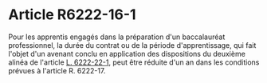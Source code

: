# Article R6222-16-1

Pour les apprentis engagés dans la préparation d'un baccalauréat professionnel, la durée du contrat ou de la période d'apprentissage, qui fait l'objet d'un avenant conclu en application des dispositions du deuxième alinéa de l'article [L. 6222-22-1][1], peut être réduite d'un an dans les conditions prévues à l'article R. 6222-17.

 [1]: /affichCodeArticle.do?cidTexte=LEGITEXT000006072050&idArticle=LEGIARTI000024411426&dateTexte=&categorieLien=cid